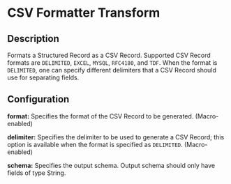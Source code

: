 # CSV Formatter Transform


Description
-----------
Formats a Structured Record as a CSV Record. Supported CSV Record formats are ``DELIMITED``,
``EXCEL``, ``MYSQL``, ``RFC4180``, and ``TDF``. When the format is ``DELIMITED``, one can specify different
delimiters that a CSV Record should use for separating fields.


Configuration
-------------
**format:** Specifies the format of the CSV Record to be generated. (Macro-enabled)

**delimiter:** Specifies the delimiter to be used to generate a CSV Record; 
this option is available when the format is specified as ``DELIMITED``. (Macro-enabled)

**schema:** Specifies the output schema. Output schema should only have fields of type String.
